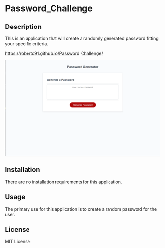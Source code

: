 # Password_Challenge

## Description

This is an application that will create a randomly generated password fitting your specific criteria.

https://robertc91.github.io/Password_Challenge/

![Alt text](<02-Challenge/Assets/PW Generator.png>)

## Installation

There are no installation requirements for this application.


## Usage

The primary use for this application is to create a random password for the user.


## License

MIT License